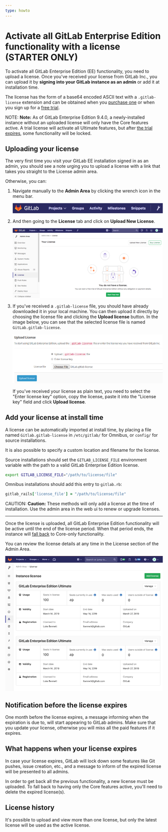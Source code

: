 ```yaml
---
type: howto
---
```


# Activate all GitLab Enterprise Edition functionality with a license **(STARTER ONLY)**

To activate all GitLab Enterprise Edition (EE) functionality, you need to upload
a license. Once you've received your license from GitLab Inc., you can upload it
by **signing into your GitLab instance as an admin** or add it at
installation time.

The license has the form of a base64 encoded ASCII text with a `.gitlab-license`
extension and can be obtained when you [purchase one][pricing] or when you sign
up for a [free trial].

NOTE: **Note:**
As of GitLab Enterprise Edition 9.4.0, a newly-installed instance without an
uploaded license will only have the Core features active. A trial license will
activate all Ultimate features, but after
[the trial expires](#what-happens-when-your-license-expires), some functionality
will be locked.

## Uploading your license

The very first time you visit your GitLab EE installation signed in as an admin,
you should see a note urging you to upload a license with a link that takes you
straight to the License admin area.

Otherwise, you can:

1. Navigate manually to the **Admin Area** by clicking the wrench icon in the menu bar.

   ![Admin area icon](img/admin_wrench.png)

1. And then going to the **License** tab and click on **Upload New License**.

   ![License admin area](img/license_admin_area.png)

1. If you've received a `.gitlab-license` file, you should have already downloaded
   it in your local machine. You can then upload it directly by choosing the
   license file and clicking the **Upload license** button. In the image below,
   you can see that the selected license file is named `GitLab.gitlab-license`.

   ![Upload license](img/license_upload.png)

   If you've received your license as plain text, you need to select the
   "Enter license key" option, copy the license, paste it into the "License key"
   field and click **Upload license**.

## Add your license at install time

A license can be automatically imported at install time, by placing a file named
`Gitlab.gitlab-license` in `/etc/gitlab/` for Omnibus, or `config/` for source installations.

It is also possible to specify a custom location and filename for the license.

Source installations should set the `GITLAB_LICENSE_FILE` environment
variable with the path to a valid GitLab Enterprise Edition license.

```sh
export GITLAB_LICENSE_FILE="/path/to/license/file"
```

Omnibus installations should add this entry to `gitlab.rb`:

```ruby
gitlab_rails['license_file'] = "/path/to/license/file"
```

CAUTION: **Caution:**
These methods will only add a license at the time of installation. Use the
admin area in the web ui to renew or upgrade licenses.

---

Once the license is uploaded, all GitLab Enterprise Edition functionality
will be active until the end of the license period. When that period ends, the
instance will [fall back](#what-happens-when-your-license-expires) to Core-only
functionality.

You can review the license details at any time in the License section of the
Admin Area.

![License details](img/license_details.png)

## Notification before the license expires

One month before the license expires, a message informing when the expiration
is due to, will start appearing to GitLab admins. Make sure that you update your
license, otherwise you will miss all the paid features if it expires.

## What happens when your license expires

In case your license expires, GitLab will lock down some features like Git pushes,
issue creation, etc., and a message to inform of the expired license will be
presented to all admins.

In order to get back all the previous functionality, a new license must be uploaded.
To fall back to having only the Core features active, you'll need to delete the
expired license(s).

## License history

It's possible to upload and view more than one license,
but only the latest license will be used as the active license.

[free trial]: https://about.gitlab.com/free-trial/
[pricing]: https://about.gitlab.com/pricing/

<!-- ## Troubleshooting

Include any troubleshooting steps that you can foresee. If you know beforehand what issues
one might have when setting this up, or when something is changed, or on upgrading, it's
important to describe those, too. Think of things that may go wrong and include them here.
This is important to minimize requests for support, and to avoid doc comments with
questions that you know someone might ask.

Each scenario can be a third-level heading, e.g. `### Getting error message X`.
If you have none to add when creating a doc, leave this section in place
but commented out to help encourage others to add to it in the future. -->
